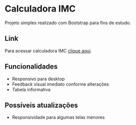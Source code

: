 # Calculadora IMC

Projeto simples realizado com Bootstrap para fins de estudo. 


## Link

Para acessar calculadora IMC [clique aqui](https://soarescrf.github.io/calculadora-imc/).


## Funcionalidades

- Responsivo para desktop
- Feedback visual imediato conforme alterações
- Tabela informativa


## Possíveis atualizações

- Responsividade para algumas telas menores
